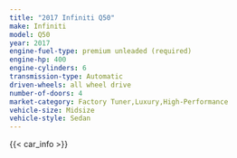 ```yaml
---
title: "2017 Infiniti Q50"
make: Infiniti
model: Q50
year: 2017
engine-fuel-type: premium unleaded (required)
engine-hp: 400
engine-cylinders: 6
transmission-type: Automatic
driven-wheels: all wheel drive
number-of-doors: 4
market-category: Factory Tuner,Luxury,High-Performance
vehicle-size: Midsize
vehicle-style: Sedan
---
```


{{< car_info >}}

